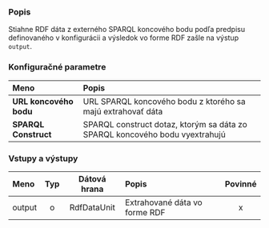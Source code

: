 ### Popis

Stiahne RDF dáta z externého SPARQL koncového bodu podľa predpisu definovaného v konfigurácii a výsledok vo forme RDF zašle na výstup `output`.

### Konfiguračné parametre

| Meno | Popis |
|:----|:----|
|**URL koncového bodu** | URL SPARQL koncového bodu z ktorého sa majú extrahovať dáta |
|**SPARQL Construct** | SPARQL construct dotaz, ktorým sa dáta zo SPARQL koncového bodu vyextrahujú |

### Vstupy a výstupy 

|Meno |Typ | Dátová hrana | Popis | Povinné |
|:--------|:------:|:------:|:-------------|:---------------------:|
|output |o| RdfDataUnit | Extrahované dáta vo forme RDF |x|

